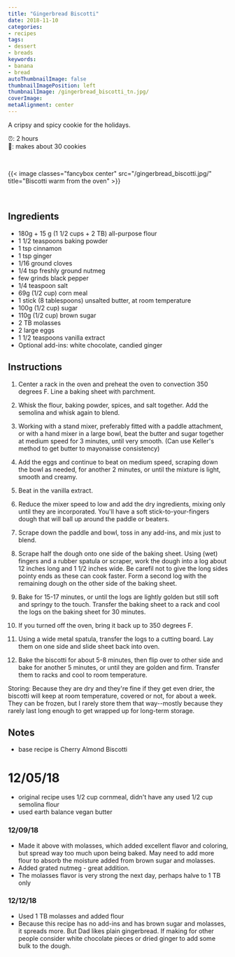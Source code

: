 ```yaml
---
title: "Gingerbread Biscotti"
date: 2018-11-10
categories:
- recipes
tags:
- dessert
- breads
keywords:
- banana
- bread
autoThumbnailImage: false
thumbnailImagePosition: left
thumbnailImage: /gingerbread_biscotti_tn.jpg/
coverImage: 
metaAlignment: center
---
```

A cripsy and spicy cookie for the holidays.
<!--more-->

:alarm_clock:: 2 hours <br>
:cookie:: makes about 30 cookies

<br>

{{< image classes="fancybox center" src="/gingerbread_biscotti.jpg/"  title="Biscotti warm from the oven" >}}

<br>


## Ingredients
* 180g + 15 g (1 1/2 cups + 2 TB) all-purpose flour 
* 1 1/2 teaspoons baking powder
* 1 tsp cinnamon
* 1 tsp ginger
* 1/16 ground cloves
* 1/4 tsp freshly ground nutmeg
* few grinds black pepper 
* 1/4 teaspoon salt 
* 69g (1/2 cup) corn meal
* 1 stick (8 tablespoons) unsalted butter, at room temperature 
* 100g (1/2 cup) sugar 
* 110g (1/2 cup) brown sugar
* 2 TB molasses
* 2 large eggs 
* 1 1/2 teaspoons vanilla extract 
* Optional add-ins: white chocolate, candied ginger


## Instructions

1. Center a rack in the oven and preheat the oven to convection 350 degrees F. Line a baking sheet with parchment.

2. Whisk the flour, baking powder, spices, and salt together. Add the semolina and whisk again to blend.

3. Working with a stand mixer, preferably fitted with a paddle attachment, or with a hand mixer in a large bowl, beat the butter and sugar together at medium speed for 3 minutes, until very smooth. (Can use Keller's method to get butter to mayonaisse consistency)

4. Add the eggs and continue to beat on medium speed, scraping down the bowl as needed, for another 2 minutes, or until the mixture is light, smooth and creamy. 

5. Beat in the vanilla extract. 

6. Reduce the mixer speed to low and add the dry ingredients, mixing only until they are incorporated. You'll have a soft stick-to-your-fingers dough that will ball up around the paddle or beaters. 

7. Scrape down the paddle and bowl, toss in any add-ins, and mix just to blend.

8. Scrape half the dough onto one side of the baking sheet. Using (wet) fingers and a rubber spatula or scraper, work the dough into a log about 12 inches long and 1 1/2 inches wide. Be carefil not to give the long sides pointy ends as these can cook faster. Form a second log with the remaining dough on the other side of the baking sheet.

9. Bake for 15-17 minutes, or until the logs are lightly golden but still soft and springy to the touch. Transfer the baking sheet to a rack and cool the logs on the baking sheet for 30 minutes.

10. If you turned off the oven, bring it back up to 350 degrees F.

11. Using a wide metal spatula, transfer the logs to a cutting board. Lay them on one side and slide sheet back into oven.

12. Bake the biscotti for about 5-8 minutes, then flip over to other side and bake for another 5 minutes, or until they are golden and firm. Transfer them to racks and cool to room temperature.

Storing: Because they are dry and they're fine if they get even drier, the biscotti will keep at room temperature, covered or not, for about a week. They can be frozen, but I rarely store them that way--mostly because they rarely last long enough to get wrapped up for long-term storage.


## Notes 

* base recipe is Cherry Almond Biscotti

# 12/05/18

* original recipe uses 1/2 cup cornmeal, didn't have any used 1/2 cup semolina flour
* used earth balance vegan butter

### 12/09/18
* Made it above with molasses, which added excellent flavor and coloring, but spread way too much upon being baked. May need to add more flour to absorb the moisture added from brown sugar and molasses. 
* Added grated nutmeg - great addition. 
* The molasses flavor is very strong the next day, perhaps halve to 1 TB only

### 12/12/18
* Used 1 TB molasses and added flour
* Because this recipe has no add-ins and has brown sugar and molasses, it spreads more. But Dad likes plain gingerbread. If making for other people consider white chocolate pieces or dried ginger to add some bulk to the dough.